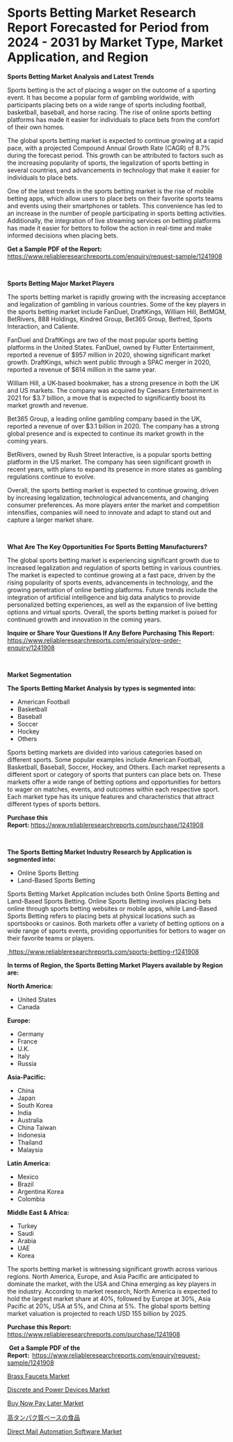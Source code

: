 <p><h1>Sports Betting Market Research Report Forecasted for Period from 2024 -  2031 by Market Type, Market Application, and Region</h1></p><p><strong>Sports Betting Market Analysis and Latest Trends</strong></p>
<p><p>Sports betting is the act of placing a wager on the outcome of a sporting event. It has become a popular form of gambling worldwide, with participants placing bets on a wide range of sports including football, basketball, baseball, and horse racing. The rise of online sports betting platforms has made it easier for individuals to place bets from the comfort of their own homes.</p><p>The global sports betting market is expected to continue growing at a rapid pace, with a projected Compound Annual Growth Rate (CAGR) of 8.7% during the forecast period. This growth can be attributed to factors such as the increasing popularity of sports, the legalization of sports betting in several countries, and advancements in technology that make it easier for individuals to place bets.</p><p>One of the latest trends in the sports betting market is the rise of mobile betting apps, which allow users to place bets on their favorite sports teams and events using their smartphones or tablets. This convenience has led to an increase in the number of people participating in sports betting activities. Additionally, the integration of live streaming services on betting platforms has made it easier for bettors to follow the action in real-time and make informed decisions when placing bets.</p></p>
<p><strong>Get a Sample PDF of the Report:&nbsp;</strong> <a href="https://www.reliableresearchreports.com/enquiry/request-sample/1241908">https://www.reliableresearchreports.com/enquiry/request-sample/1241908</a></p>
<p>&nbsp;</p>
<p><strong>Sports Betting Major Market Players</strong></p>
<p><p>The sports betting market is rapidly growing with the increasing acceptance and legalization of gambling in various countries. Some of the key players in the sports betting market include FanDuel, DraftKings, William Hill, BetMGM, BetRivers, 888 Holdings, Kindred Group, Bet365 Group, Betfred, Sports Interaction, and Caliente.</p><p>FanDuel and DraftKings are two of the most popular sports betting platforms in the United States. FanDuel, owned by Flutter Entertainment, reported a revenue of $957 million in 2020, showing significant market growth. DraftKings, which went public through a SPAC merger in 2020, reported a revenue of $614 million in the same year.</p><p>William Hill, a UK-based bookmaker, has a strong presence in both the UK and US markets. The company was acquired by Caesars Entertainment in 2021 for $3.7 billion, a move that is expected to significantly boost its market growth and revenue.</p><p>Bet365 Group, a leading online gambling company based in the UK, reported a revenue of over $3.1 billion in 2020. The company has a strong global presence and is expected to continue its market growth in the coming years.</p><p>BetRivers, owned by Rush Street Interactive, is a popular sports betting platform in the US market. The company has seen significant growth in recent years, with plans to expand its presence in more states as gambling regulations continue to evolve.</p><p>Overall, the sports betting market is expected to continue growing, driven by increasing legalization, technological advancements, and changing consumer preferences. As more players enter the market and competition intensifies, companies will need to innovate and adapt to stand out and capture a larger market share.</p></p>
<p>&nbsp;</p>
<p><strong>What Are The Key Opportunities For Sports Betting Manufacturers?</strong></p>
<p><p>The global sports betting market is experiencing significant growth due to increased legalization and regulation of sports betting in various countries. The market is expected to continue growing at a fast pace, driven by the rising popularity of sports events, advancements in technology, and the growing penetration of online betting platforms. Future trends include the integration of artificial intelligence and big data analytics to provide personalized betting experiences, as well as the expansion of live betting options and virtual sports. Overall, the sports betting market is poised for continued growth and innovation in the coming years.</p></p>
<p><strong>Inquire or Share Your Questions If Any Before Purchasing This Report:</strong> <a href="https://www.reliableresearchreports.com/enquiry/pre-order-enquiry/1241908">https://www.reliableresearchreports.com/enquiry/pre-order-enquiry/1241908</a></p>
<p>&nbsp;</p>
<p><strong>Market Segmentation</strong></p>
<p><strong>The Sports Betting Market Analysis by types is segmented into:</strong></p>
<p><ul><li>American Football</li><li>Basketball</li><li>Baseball</li><li>Soccer</li><li>Hockey</li><li>Others</li></ul></p>
<p><p>Sports betting markets are divided into various categories based on different sports. Some popular examples include American Football, Basketball, Baseball, Soccer, Hockey, and Others. Each market represents a different sport or category of sports that punters can place bets on. These markets offer a wide range of betting options and opportunities for bettors to wager on matches, events, and outcomes within each respective sport. Each market type has its unique features and characteristics that attract different types of sports bettors.</p></p>
<p><strong>Purchase this Report:&nbsp;</strong><a href="https://www.reliableresearchreports.com/purchase/1241908">https://www.reliableresearchreports.com/purchase/1241908</a></p>
<p>&nbsp;</p>
<p><strong>The Sports Betting Market Industry Research by Application is segmented into:</strong></p>
<p><ul><li>Online Sports Betting</li><li>Land-Based Sports Betting</li></ul></p>
<p><p>Sports Betting Market Application includes both Online Sports Betting and Land-Based Sports Betting. Online Sports Betting involves placing bets online through sports betting websites or mobile apps, while Land-Based Sports Betting refers to placing bets at physical locations such as sportsbooks or casinos. Both markets offer a variety of betting options on a wide range of sports events, providing opportunities for bettors to wager on their favorite teams or players.</p></p>
<p><a href="https://www.reliableresearchreports.com/sports-betting-r1241908">&nbsp;https://www.reliableresearchreports.com/sports-betting-r1241908</a></p>
<p><strong>In terms of Region, the Sports Betting Market Players available by Region are:</strong></p>
<p>
    <p> <strong> North America: </strong>
        <ul>
            <li>United States</li>
            <li>Canada</li>
        </ul>
        </p> 
    <p> <strong> Europe: </strong>
        <ul>
            <li>Germany</li>
            <li>France</li>
            <li>U.K.</li>
            <li>Italy</li>
            <li>Russia</li>
        </ul>
        </p> 
    <p> <strong> Asia-Pacific: </strong>
        <ul>
            <li>China</li>
            <li>Japan</li>
            <li>South Korea</li>
            <li>India</li>
            <li>Australia</li>
            <li>China Taiwan</li>
            <li>Indonesia</li>
            <li>Thailand</li>
            <li>Malaysia</li>
        </ul>
        </p> 
    <p> <strong> Latin America: </strong>
        <ul>
            <li>Mexico</li>
            <li>Brazil</li>
            <li>Argentina Korea</li>
            <li>Colombia</li>
        </ul>
        </p> 
    <p> <strong> Middle East & Africa: </strong>
        <ul>
            <li>Turkey</li>
            <li>Saudi</li>
            <li>Arabia</li>
            <li>UAE</li>
            <li>Korea</li>
        </ul>
    </p>
    </p>
<p><p>The sports betting market is witnessing significant growth across various regions. North America, Europe, and Asia Pacific are anticipated to dominate the market, with the USA and China emerging as key players in the industry. According to market research, North America is expected to hold the largest market share at 40%, followed by Europe at 30%, Asia Pacific at 20%, USA at 5%, and China at 5%. The global sports betting market valuation is projected to reach USD 155 billion by 2025.</p></p>
<p><strong>Purchase this Report: </strong><a href="https://www.reliableresearchreports.com/purchase/1241908">https://www.reliableresearchreports.com/purchase/1241908</a></p>
<p>&nbsp;<strong>Get a Sample PDF of the Report:&nbsp;&nbsp;</strong><a href="https://www.reliableresearchreports.com/enquiry/request-sample/1241908">https://www.reliableresearchreports.com/enquiry/request-sample/1241908</a></p>
<p><strong></strong></p>
<p><p><a href="https://issuu.com/reportprime-2/docs/brass-faucets-market-size-2030.pptx">Brass Faucets Market</a></p><p><a href="https://www.linkedin.com/pulse/discrete-power-devices-market-dynamics-2024-2031-also-its-mzxlf">Discrete and Power Devices Market</a></p><p><a href="https://github.com/RyleeBauch2023/Market-Research-Report-List-1/blob/main/buy-now-pay-later-market.md">Buy Now Pay Later Market</a></p><p><a href="https://github.com/FrancoWeber2023/Market-Research-Report-List-1/blob/main/557280751422.md">高タンパク質ベースの食品</a></p><p><a href="https://github.com/Sarissaschmalingtr6fz2739/Market-Research-Report-List-2/blob/main/direct-mail-automation-software-market.md">Direct Mail Automation Software Market</a></p></p>